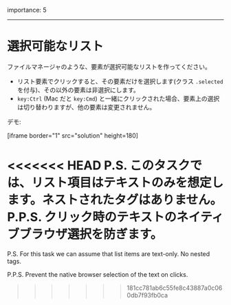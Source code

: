importance: 5

---

# 選択可能なリスト

ファイルマネージャのような、要素が選択可能なリストを作ってください。

- リスト要素でクリックすると、その要素だけを選択します(クラス `.selected` を付与)、その以外の要素は非選択にします。
- `key:Ctrl` (Mac だと `key:Cmd`) と一緒にクリックされた場合、要素上の選択は切り替わりますが、他の要素は変更されません。

デモ:

[iframe border="1" src="solution" height=180]

<<<<<<< HEAD
P.S. このタスクでは、リスト項目はテキストのみを想定します。ネストされたタグはありません。
P.P.S. クリック時のテキストのネイティブブラウザ選択を防ぎます。
=======
P.S. For this task we can assume that list items are text-only. No nested tags.

P.P.S. Prevent the native browser selection of the text on clicks.
>>>>>>> 181cc781ab6c55fe8c43887a0c060db7f93fb0ca
